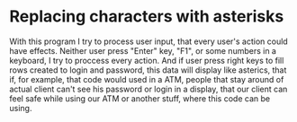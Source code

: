 # Replacing characters with asterisks
With this program I try to process user input, that every user's action could have effects. Neither user press "Enter" key, "F1", or some numbers in a keyboard, 
I try to proccess every action. And if user press right keys to fill rows created to login and password, this data will display like asterics, that if, for example, 
that code would used in a ATM, people that stay around of actual client can't see his password or login in a display, that our client can feel safe while using our 
ATM or another stuff, where this code can be using.
